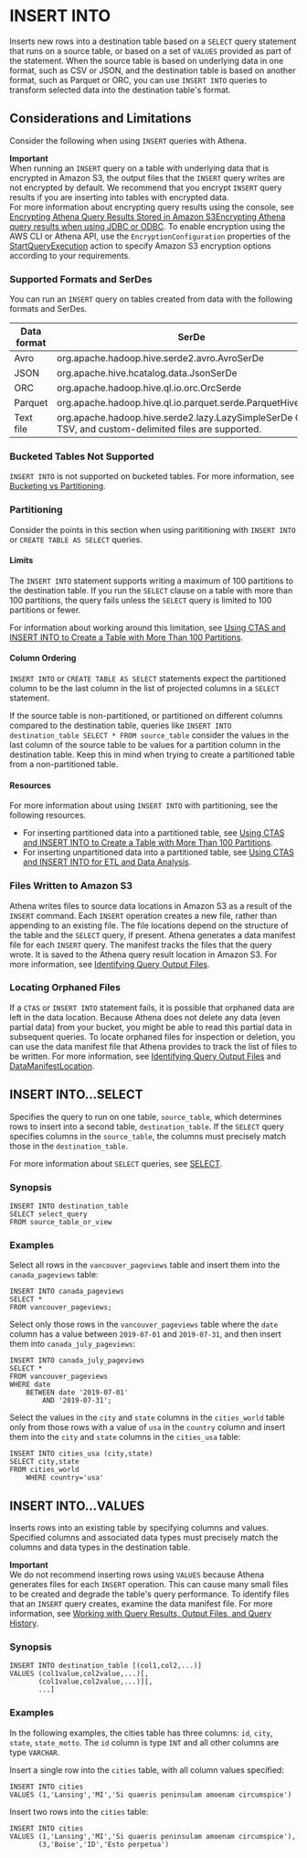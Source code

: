 # INSERT INTO<a name="insert-into"></a>

Inserts new rows into a destination table based on a `SELECT` query statement that runs on a source table, or based on a set of `VALUES` provided as part of the statement\. When the source table is based on underlying data in one format, such as CSV or JSON, and the destination table is based on another format, such as Parquet or ORC, you can use `INSERT INTO` queries to transform selected data into the destination table's format\. 

## Considerations and Limitations<a name="insert-into-limitations"></a>

Consider the following when using `INSERT` queries with Athena\.

**Important**  
When running an `INSERT` query on a table with underlying data that is encrypted in Amazon S3, the output files that the `INSERT` query writes are not encrypted by default\. We recommend that you encrypt `INSERT` query results if you are inserting into tables with encrypted data\.   
For more information about encrypting query results using the console, see [Encrypting Athena Query Results Stored in Amazon S3Encrypting Athena query results when using JDBC or ODBC](encrypting-query-results-stored-in-s3.md)\. To enable encryption using the AWS CLI or Athena API, use the `EncryptionConfiguration` properties of the [StartQueryExecution](https://docs.aws.amazon.com/athena/latest/APIReference/API_StartQueryExecution.html) action to specify Amazon S3 encryption options according to your requirements\.

### Supported Formats and SerDes<a name="insert-into-supported-formats"></a>

You can run an `INSERT` query on tables created from data with the following formats and SerDes\.


| Data format | SerDe | 
| --- | --- | 
|  Avro  |  org\.apache\.hadoop\.hive\.serde2\.avro\.AvroSerDe  | 
|  JSON  |  org\.apache\.hive\.hcatalog\.data\.JsonSerDe  | 
|  ORC  |  org\.apache\.hadoop\.hive\.ql\.io\.orc\.OrcSerde  | 
|  Parquet  |  org\.apache\.hadoop\.hive\.ql\.io\.parquet\.serde\.ParquetHiveSerDe  | 
|  Text file  |  org\.apache\.hadoop\.hive\.serde2\.lazy\.LazySimpleSerDe  CSV, TSV, and custom\-delimited files are supported\.   | 

### Bucketed Tables Not Supported<a name="insert-into-bucketed-tables-not-supported"></a>

`INSERT INTO` is not supported on bucketed tables\. For more information, see [Bucketing vs Partitioning](bucketing-vs-partitioning.md)\.

### Partitioning<a name="insert-into-limitations-partitioning"></a>

Consider the points in this section when using parititioning with `INSERT INTO` or `CREATE TABLE AS SELECT` queries\.

#### Limits<a name="insert-into-partition-limits"></a>

The `INSERT INTO` statement supports writing a maximum of 100 partitions to the destination table\. If you run the `SELECT` clause on a table with more than 100 partitions, the query fails unless the `SELECT` query is limited to 100 partitions or fewer\.

For information about working around this limitation, see [Using CTAS and INSERT INTO to Create a Table with More Than 100 Partitions](ctas-insert-into.md)\.

#### Column Ordering<a name="insert-into-partition-detection"></a>

`INSERT INTO` or `CREATE TABLE AS SELECT` statements expect the partitioned column to be the last column in the list of projected columns in a `SELECT` statement\. 

If the source table is non\-partitioned, or partitioned on different columns compared to the destination table, queries like `INSERT INTO destination_table SELECT * FROM source_table` consider the values in the last column of the source table to be values for a partition column in the destination table\. Keep this in mind when trying to create a partitioned table from a non\-partitioned table\.

#### Resources<a name="insert-into-partition-resources"></a>

For more information about using `INSERT INTO` with partitioning, see the following resources\.
+ For inserting partitioned data into a partitioned table, see [Using CTAS and INSERT INTO to Create a Table with More Than 100 Partitions](ctas-insert-into.md)\.
+ For inserting unpartitioned data into a partitioned table, see [Using CTAS and INSERT INTO for ETL and Data Analysis](ctas-insert-into-etl.md)\. 

### Files Written to Amazon S3<a name="insert-into-files-written-to-s3"></a>

Athena writes files to source data locations in Amazon S3 as a result of the `INSERT` command\. Each `INSERT` operation creates a new file, rather than appending to an existing file\. The file locations depend on the structure of the table and the `SELECT` query, if present\. Athena generates a data manifest file for each `INSERT` query\. The manifest tracks the files that the query wrote\. It is saved to the Athena query result location in Amazon S3\. For more information, see [Identifying Query Output Files](querying.md#querying-identifying-output-files)\.

### Locating Orphaned Files<a name="insert-into-files-partial-data"></a>

If a `CTAS` or `INSERT INTO` statement fails, it is possible that orphaned data are left in the data location\. Because Athena does not delete any data \(even partial data\) from your bucket, you might be able to read this partial data in subsequent queries\. To locate orphaned files for inspection or deletion, you can use the data manifest file that Athena provides to track the list of files to be written\. For more information, see [Identifying Query Output Files](querying.md#querying-identifying-output-files) and [DataManifestLocation](https://docs.aws.amazon.com/athena/latest/APIReference/API_QueryExecutionStatistics.html#athena-Type-QueryExecutionStatistics-DataManifestLocation)\.

## INSERT INTO\.\.\.SELECT<a name="insert-into-select"></a>

Specifies the query to run on one table, `source_table`, which determines rows to insert into a second table, `destination_table`\. If the `SELECT` query specifies columns in the `source_table`, the columns must precisely match those in the `destination_table`\.

For more information about `SELECT` queries, see [SELECT](select.md)\.

### Synopsis<a name="insert-into-select-synopsis"></a>

```
INSERT INTO destination_table 
SELECT select_query 
FROM source_table_or_view
```

### Examples<a name="insert-into-select-examples"></a>

Select all rows in the `vancouver_pageviews` table and insert them into the `canada_pageviews` table:

```
INSERT INTO canada_pageviews 
SELECT * 
FROM vancouver_pageviews;
```

Select only those rows in the `vancouver_pageviews` table where the `date` column has a value between `2019-07-01` and `2019-07-31`, and then insert them into `canada_july_pageviews`:

```
INSERT INTO canada_july_pageviews
SELECT *
FROM vancouver_pageviews
WHERE date
    BETWEEN date '2019-07-01'
        AND '2019-07-31';
```

Select the values in the `city` and `state` columns in the `cities_world` table only from those rows with a value of `usa` in the `country` column and insert them into the `city` and `state` columns in the `cities_usa` table:

```
INSERT INTO cities_usa (city,state)
SELECT city,state
FROM cities_world
    WHERE country='usa'
```

## INSERT INTO\.\.\.VALUES<a name="insert-into-values"></a>

Inserts rows into an existing table by specifying columns and values\. Specified columns and associated data types must precisely match the columns and data types in the destination table\.

**Important**  
We do not recommend inserting rows using `VALUES` because Athena generates files for each `INSERT` operation\. This can cause many small files to be created and degrade the table's query performance\. To identify files that an `INSERT` query creates, examine the data manifest file\. For more information, see [Working with Query Results, Output Files, and Query History](querying.md)\.

### Synopsis<a name="insert-into-values-synopsis"></a>

```
INSERT INTO destination_table [(col1,col2,...)] 
VALUES (col1value,col2value,...)[,
       (col1value,col2value,...)][,
       ...]
```

### Examples<a name="insert-into-values-examples"></a>

In the following examples, the cities table has three columns: `id`, `city`, `state`, `state_motto`\. The `id` column is type `INT` and all other columns are type `VARCHAR`\.

Insert a single row into the `cities` table, with all column values specified:

```
INSERT INTO cities 
VALUES (1,'Lansing','MI','Si quaeris peninsulam amoenam circumspice')
```

Insert two rows into the `cities` table:

```
INSERT INTO cities 
VALUES (1,'Lansing','MI','Si quaeris peninsulam amoenam circumspice'),
       (3,'Boise','ID','Esto perpetua')
```